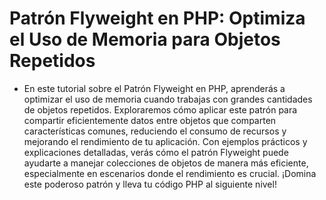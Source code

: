 # Patrón Flyweight en PHP: Optimiza el Uso de Memoria para Objetos Repetidos

- En este tutorial sobre el Patrón Flyweight en PHP, aprenderás a optimizar el uso de memoria cuando trabajas con grandes cantidades de objetos repetidos. Exploraremos cómo aplicar este patrón para compartir eficientemente datos entre objetos que comparten características comunes, reduciendo el consumo de recursos y mejorando el rendimiento de tu aplicación. Con ejemplos prácticos y explicaciones detalladas, verás cómo el patrón Flyweight puede ayudarte a manejar colecciones de objetos de manera más eficiente, especialmente en escenarios donde el rendimiento es crucial. ¡Domina este poderoso patrón y lleva tu código PHP al siguiente nivel!
